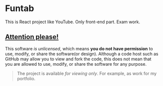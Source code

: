 # Funtab
This is React project like YouTube. Only front-end part. Exam work.

## [Attention please!](https://choosealicense.com/no-permission/)
This software _is unlicensed_, which means **you do not have permission** to use, modify, or share the software(or design). Although a code host such as GitHub may allow you to view and fork the code, this does not mean that you are allowed to use, modify, or share the software for any purpose.

> The project is available *for viewing only*. For example, as work for my portfolio.
